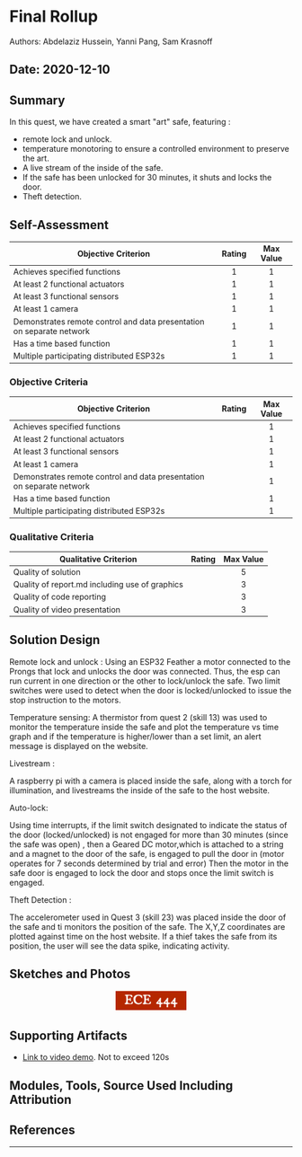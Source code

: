 # Final Rollup
Authors: Abdelaziz Hussein, Yanni Pang, Sam Krasnoff

Date: 2020-12-10
-----

## Summary
In this quest, we have created a smart "art" safe, featuring :

- remote lock and unlock.
- temperature monotoring to ensure a controlled environment to preserve the art.
- A live stream of the inside of the safe.
- If the safe has been unlocked for 30 minutes, it shuts and locks the door.
- Theft detection.

## Self-Assessment

| Objective Criterion | Rating | Max Value  | 
|---------------------------------------------|:-----------:|:---------:|
| Achieves specified functions |  1 |  1     | 
| At least 2 functional actuators | 1  |  1     | 
|At least 3 functional sensors| 1  |  1     | 
| At least 1 camera | 1 |  1     | 
| Demonstrates remote control and data presentation on separate network | 1  | 1     | 
| Has a time based function | 1 |  1     | 
| Multiple participating distributed ESP32s | 1|  1     


### Objective Criteria

| Objective Criterion | Rating | Max Value  | 
|---------------------------------------------|:-----------:|:---------:|
| Achieves specified functions |  |  1     | 
| At least 2 functional actuators |  |  1     | 
|At least 3 functional sensors|  |  1     | 
| At least 1 camera |  |  1     | 
| Demonstrates remote control and data presentation on separate network |  |  1     | 
| Has a time based function |  |  1     | 
| Multiple participating distributed ESP32s |  |  1     | 


### Qualitative Criteria

| Qualitative Criterion | Rating | Max Value  | 
|---------------------------------------------|:-----------:|:---------:|
| Quality of solution |  |  5     | 
| Quality of report.md including use of graphics |  |  3     | 
| Quality of code reporting |  |  3     | 
| Quality of video presentation |  |  3     | 


## Solution Design

Remote lock and unlock :
Using an ESP32 Feather a motor connected to the Prongs that lock and unlocks the door was connected. Thus, the esp can run current in one direction or the other to lock/unlock the safe. Two limit switches were used to detect when the door is locked/unlocked to issue the stop instruction to the motors.

Temperature sensing:
A thermistor from quest 2 (skill 13) was  used to monitor the temperature inside the safe and plot the temperature vs time graph and if the temperature is higher/lower than a set limit, an alert message is displayed on the website.

Livestream :

A raspberry pi with a camera is placed inside the safe, along with a torch for illumination, and livestreams the inside of the safe to the host website.

Auto-lock:

Using time interrupts, if the limit switch designated to indicate the status of the door (locked/unlocked) is not engaged for more than 30 minutes (since the safe was open) , then a Geared DC motor,which is attached to a string and a magnet to the door of the safe, is engaged to pull the door in (motor operates for 7 seconds determined by trial and error) Then the motor in the safe door is engaged to lock the door and stops once the limit switch is engaged. 

Theft Detection :

The accelerometer used in Quest 3 (skill 23)  was placed inside the door of the safe and ti monitors the position of the safe. The X,Y,Z coordinates are plotted against time on the host website. If a thief takes the safe from its position, the user will see the data spike, indicating activity.


## Sketches and Photos
<center><img src="./images/ece444.png" width="25%" /></center>  
<center> </center>


## Supporting Artifacts
- [Link to video demo](). Not to exceed 120s


## Modules, Tools, Source Used Including Attribution

## References

-----

